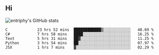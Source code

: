 ## Hi
![entriphy's GitHub stats](https://github-readme-stats.vercel.app/api?username=entriphy&show_icons=true&title_color=2196F3&bg_color=212121&text_color=FAFAFA&hide_border=true)
<!--START_SECTION:waka-->

```text
C             23 hrs 52 mins  ████████████▒░░░░░░░░░░░░   48.69 %
C#            7 hrs 58 mins   ████░░░░░░░░░░░░░░░░░░░░░   16.25 %
Text          5 hrs 31 mins   ██▓░░░░░░░░░░░░░░░░░░░░░░   11.25 %
Python        3 hrs 54 mins   ██░░░░░░░░░░░░░░░░░░░░░░░   07.97 %
JSX           1 hrs 7 mins    ▓░░░░░░░░░░░░░░░░░░░░░░░░   02.29 %
```

<!--END_SECTION:waka-->
